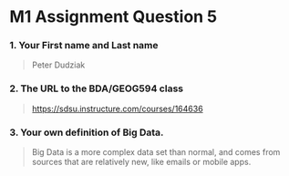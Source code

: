 # M1 Assignment Question 5

### 1. Your First name and Last name
> Peter Dudziak

### 2. The URL to the BDA/GEOG594 class
> https://sdsu.instructure.com/courses/164636

### 3. Your own definition of Big Data.
> Big Data is a more complex data set than normal, and comes from sources that are relatively new, like emails or mobile apps.
